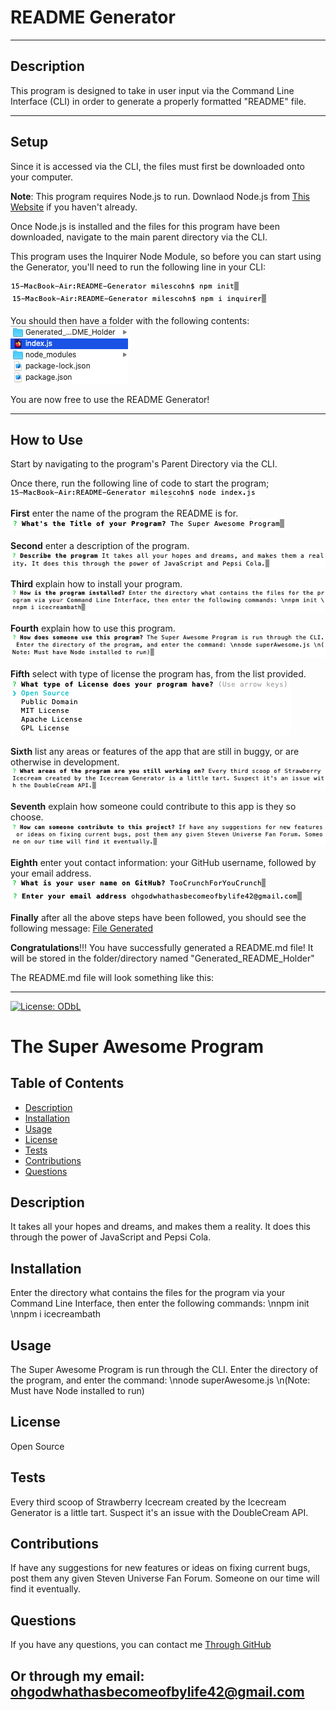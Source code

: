 # README Generator

***

## Description
This program is designed to take in user input via the Command Line Interface (CLI) in order to generate a properly formatted "README" file.

***

## Setup
Since it is accessed via the CLI, the files must first be downloaded onto your computer.

**Note**: This program requires Node.js to run. Downlaod Node.js from [This Website](https://nodejs.org/en/) if you haven't already.

Once Node.js is installed and the files for this program have been downloaded, navigate to the main parent directory via the CLI.

This program uses the Inquirer Node Module, so before you can start using the Generator, you'll need to run the following line in your CLI:

![npm init](./Screenshots/1npminit.png)
![npm i inquirer](./Screenshots/2npmiinquirer.png)

You should then have a folder with the following contents:
![Files](./Screenshots/0files.png)

You are now free to use the README Generator!

***

## How to Use
Start by navigating to the program's Parent Directory via the CLI.

Once there, run the following line of code to start the program;
![node index.js](./Screenshots/3nodeindexjs.png)

**First** enter the name of the program the README is for.
![program name](./Screenshots/4programname.png)

**Second** enter a description of the program.
![description](./Screenshots/5programdescription.png)

**Third** explain how to install your program.
![Installation Instructions](./Screenshots/6installationinstructions.png)

**Fourth** explain how to use this program.
![Usage](./Screenshots/7usage.png)

**Fifth** select with type of license the program has, from the list provided.
![License](./Screenshots/8liscensetype.png)

**Sixth** list any areas or features of the app that are still in buggy, or are otherwise in development.
![Tests](./Screenshots/9test.png)

**Seventh** explain how someone could contribute to this app is they so choose.
![Contributions](./Screenshots/10contribution.png)

**Eighth** enter yout contact information: your GitHub username, followed by your email address.
![GitHub](./Screenshots/11github.png)
![email](./Screenshots/12email.png)

**Finally** after all the above steps have been followed, you should see the following message:
[File Generated](./Screenshots/13success.png)

**Congratulations**!!! You have successfully generated a README.md file! It will be stored in the folder/directory named "Generated_README_Holder"

The README.md file will look something like this:

***

[![License: ODbL](https://img.shields.io/badge/License-ODbL-brightgreen.svg)](https://opendatacommons.org/licenses/odbl/)
# The Super Awesome Program

## Table of Contents 
- [Description](#description) 
- [Installation](#installation) 
- [Usage](#usage) 
- [License](#license) 
- [Tests](#tests) 
- [Contributions](#contributions) 
- [Questions](#questions)



## Description 
It takes all your hopes and dreams, and makes them a reality. It does this through the power of JavaScript and Pepsi Cola.

## Installation 
Enter the directory what contains the files for the program via your Command Line Interface, then enter the following commands: \nnpm init \nnpm i icecreambath

## Usage 
The Super Awesome Program is run through the CLI. Enter the directory of the program, and enter the command: \nnode superAwesome.js \n(Note: Must have Node installed to run)

## License 
Open Source

## Tests 
Every third scoop of Strawberry Icecream created by the Icecream Generator is a little tart. Suspect it's an issue with the DoubleCream API.

## Contributions 
If have any suggestions for new features or ideas on fixing current bugs, post them any given Steven Universe Fan Forum. Someone on our time will find it eventually.

## Questions 
If you have any questions, you can contact me [Through GitHub](https://github.com/TooCrunchForYouCrunch)
## Or through my email: ohgodwhathasbecomeofbylife42@gmail.com